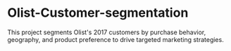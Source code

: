 # Olist-Customer-segmentation
This project segments Olist's 2017 customers by purchase behavior, geography, and product preference to drive targeted marketing strategies.
